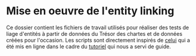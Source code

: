 # Mise en oeuvre de l'entity linking

Ce dossier contient les fichiers de travail utilisés pour réaliser des tests de liage d'entités à partir de données du Trésor des chartes et de données créées pour l'occasion. Les scripts sont directement inspirés de [celui](https://github.com/explosion/projects/blob/master/nel-emerson/scripts/el_tutorial.py) qui a été mis en ligne dans le cadre du [tutoriel](https://spacy.io/universe/project/video-entity-linking) qui nous a servi de guide.